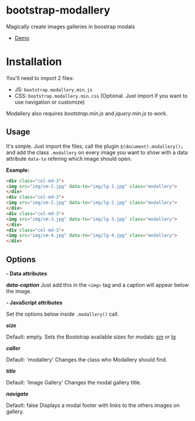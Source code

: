 # bootstrap-modallery
Magically create images galleries in boostrap modals

* [Demo](https://github.com/lhcgoncalves/bootstrap-modallery/blob/master/gallery.html)

# Installation

You'll need to import 2 files:

*   JS: `bootstrap.modallery.min.js`
*   CSS: `bootstrap.modallery.min.css` (Optional. Just import if you want to use navigation or customize)

Modallery also requires _bootstrap.min.js_ and _jquery.min.js_ to work.

## Usage

It's simple. Just import the files, call the plugin `$(document).modallery();` and add the class `.modallery` on every image you want to show with a data attribute `data-to` refering which image should open.

**Example:**

``` html
<div class="col-md-3">
<img src="img/sm-1.jpg" data-to="img/lg-1.jpg" class="modallery">
</div>
<div class="col-md-3">
<img src="img/sm-2.jpg" data-to="img/lg-2.jpg" class="modallery">
</div>
<div class="col-md-3">
<img src="img/sm-3.jpg" data-to="img/lg-3.jpg" class="modallery">
</div>
<div class="col-md-3">
<img src="img/sm-4.jpg" data-to="img/lg-4.jpg" class="modallery">
</div>
```

## Options

**- Data attributes**

**_data-caption_**
Just add this in the `<img>` tag and a caption will appear below the image.

 **- JavaScript attributes**

Set the options below inside `.modallery()` call.

**_size_**

Default: empty.
Sets the Bootstrap available sizes for modals: <u>sm</u> or <u>lg</u>

**_caller_**

Default: 'modallery'
Changes the class who Modallery should find.

**_title_**

Default: 'Image Gallery'
Changes the modal gallery title.

**_navigate_**

Default: false
Displays a modal footer with links to the others images on gallery.
